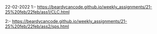 22-02-2022 
1:- https://beardycancode.github.io/weekly_assignments/21-25%20feb/22feb/ass1/CLC.html



2:- https://beardycancode.github.io/weekly_assignments/21-25%20feb/22feb/ass2/sps.html

